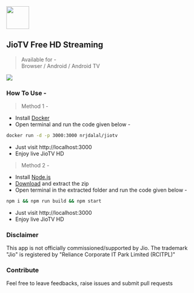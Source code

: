 <div>
<img src="https://raw.githubusercontent.com/botallen/plugin.video.jiotv/main/resources/icon.png" height="60" width="60">

## JioTV Free HD Streaming

> Available for -</br>Browser / Android / Android TV

<img src="https://img.shields.io/badge/Status-Working-green"/>

</div>

### How To Use -

> Method 1 -

- Install [Docker](https://docs.docker.com/get-docker/)
- Open terminal and run the code given below -

```sh
docker run -d -p 3000:3000 nrjdalal/jiotv
```

- Just visit http://localhost:3000
- Enjoy live JioTV HD

> Method 2 -

- Install [Node.js](https://nodejs.org/en/download/)
- [Download](https://github.com/nrjdalal/JioTV-Next/archive/main.zip) and extract the zip
- Open terminal in the extracted folder and run the code given below -

```sh
npm i && npm run build && npm start
```

- Just visit http://localhost:3000
- Enjoy live JioTV HD

### Disclaimer

This app is not officially commissioned/supported by Jio. The trademark "Jio" is registered by "Reliance Corporate IT Park Limited (RCITPL)"

### Contribute

Feel free to leave feedbacks, raise issues and submit pull requests
